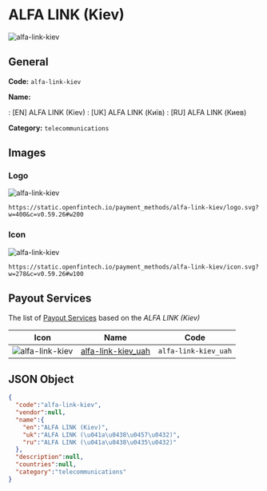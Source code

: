 
# ALFA LINK (Kiev) 
![alfa-link-kiev](https://static.openfintech.io/payment_methods/alfa-link-kiev/logo.svg?w=400&c=v0.59.26#w200)  

## General 
**Code:** `alfa-link-kiev` 
 
**Name:** 
 
:	[EN] ALFA LINK (Kiev) 
:	[UK] ALFA LINK (Київ) 
:	[RU] ALFA LINK (Киев) 
 
**Category:** `telecommunications` 
 

## Images 

### Logo 
![alfa-link-kiev](https://static.openfintech.io/payment_methods/alfa-link-kiev/logo.svg?w=400&c=v0.59.26#w200)  

```
https://static.openfintech.io/payment_methods/alfa-link-kiev/logo.svg?w=400&c=v0.59.26#w200
```  

### Icon 
![alfa-link-kiev](https://static.openfintech.io/payment_methods/alfa-link-kiev/icon.svg?w=278&c=v0.59.26#w100)  

```
https://static.openfintech.io/payment_methods/alfa-link-kiev/icon.svg?w=278&c=v0.59.26#w100
```  

## Payout Services 
 
The list of [Payout Services](/payout-services/) based on the _ALFA LINK (Kiev)_ 

|Icon|Name|Code| 
|:---:|:---:|:---:| 
|![alfa-link-kiev](https://static.openfintech.io/payout_methods/alfa-link-kiev/icon.png?w=278&c=v0.59.26#w40) |[alfa-link-kiev_uah](/payout-services/alfa-link-kiev_uah/)|`alfa-link-kiev_uah`| 
 

## JSON Object 

```json
{
  "code":"alfa-link-kiev",
  "vendor":null,
  "name":{
    "en":"ALFA LINK (Kiev)",
    "uk":"ALFA LINK (\u041a\u0438\u0457\u0432)",
    "ru":"ALFA LINK (\u041a\u0438\u0435\u0432)"
  },
  "description":null,
  "countries":null,
  "category":"telecommunications"
}
```  
